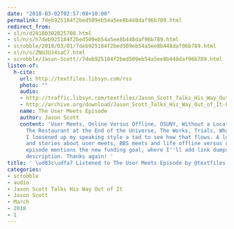 ```yaml
---
date: "2018-03-02T02:57:08+10:00"
permalink: 7deb925184f2bed509eb54a5ee8b448daf96b789.html
redirect_from:
- sl/n/d20180302025708.html
- sl/n/s/h7deb925184f2bed509eb54a5ee8b448daf96b789.html
- scrobble/2018/03/01/7deb925184f2bed509eb54a5ee8b448daf96b789.html
- sl/n/s/ZNUJUJ4saC7.html
- scrobble/Jason-Scott//7deb925184f2bed509eb54a5ee8b448daf96b789.html
listen-of:
  h-cite:
    url: http://textfiles.libsyn.com/rss
    photo: ""
    audio:
    - http://traffic.libsyn.com/textfiles/Jason_Scott_Talks_His_Way_Out_of_It_-_Episode_11.mp3?dest-id=574323
    - http://archive.org/download/Jason_Scott_Talks_His_Way_Out_of_It-Podcast-by-Jason_Scott/The_User_Meets_Episode.mp3
    name: The User Meets Episode
    author: Jason Scott
    content: 'User Meets, Online Versus Offline, OSUNY, Without a Location, 2600 Meetings,
      The Restaurant at the End of the Universe, The Works, Trials, What Are You Doing
      I loosened up my speaking style a tad to see how that flows. A lot of fun thoughts
      and stories about user meets, BBS meets and life offline versus online. This
      episode mentions the new funding goal, where I''ll add link dumps to each episode''s
      description. Thanks again! '
title: ' \ud83c\udfa7 Listened to The User Meets Episode by @textfiles From #JasonScottTalksHisWayOutofIt'
categories:
- scrobble
- audio
- Jason Scott Talks His Way Out of It
- Jason Scott
- March
- 2018
- 1
---
```

